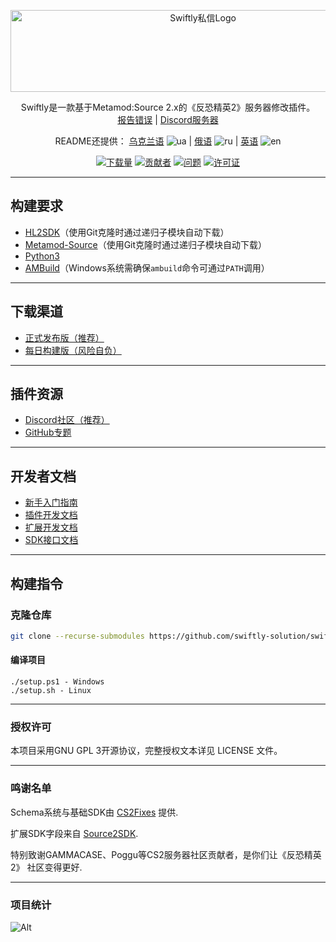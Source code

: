 <p align="center">
    <img src="https://sttci.b-cdn.net/status.swiftlycs2.net/2105/logo.png" alt="Swiftly私信Logo" width="600" height="131">
</p>

<p align="center">
    Swiftly是一款基于Metamod:Source 2.x的《反恐精英2》服务器修改插件。
    <br/>
    <a href="https://github.com/swiftly-solution/swiftly/issues">报告错误</a> |
    <a href="https://swiftlycs2.net/discord">Discord服务器</a>
</p>

<div align="center">

README还提供：
[乌克兰语](https://github.com/swiftly-solution/swiftly/blob/master/README-UA.md) ![ua](https://raw.githubusercontent.com/stevenrskelton/flag-icon/master/png/16/country-4x3/ua.png) |
[俄语](https://github.com/swiftly-solution/swiftly/blob/master/README-RU.md) ![ru](https://raw.githubusercontent.com/stevenrskelton/flag-icon/master/png/16/country-4x3/ru.png) |
[英语](https://github.com/swiftly-solution/swiftly/blob/master/README.md) ![en](https://raw.githubusercontent.com/stevenrskelton/flag-icon/master/png/16/country-4x3/gb.png)

[![下载量](https://img.shields.io/github/downloads/swiftly-solution/swiftly/total)]()
[![贡献者](https://img.shields.io/github/contributors/swiftly-solution/swiftly?color=dark-green)]()
[![问题](https://img.shields.io/github/issues/swiftly-solution/swiftly)]()
[![许可证](https://img.shields.io/github/license/swiftly-solution/swiftly)]()

</div>

---

## 构建要求

- [HL2SDK](https://github.com/alliedmodders/hl2sdk/tree/cs2)（使用Git克隆时通过递归子模块自动下载）
- [Metamod-Source](https://github.com/alliedmodders/metamod-source)（使用Git克隆时通过递归子模块自动下载）
- [Python3](https://www.python.org/)
- [AMBuild](https://github.com/alliedmodders/ambuild)（Windows系统需确保`ambuild`命令可通过`PATH`调用）

---

## 下载渠道

- [正式发布版（推荐）](https://github.com/swiftly-solution/swiftly/releases)
- [每日构建版（风险自负）](https://github.com/swiftly-solution/swiftly/actions)

---

## 插件资源

- [Discord社区（推荐）](https://swiftlycs2.net/discord)
- [GitHub专题](https://github.com/topics/swiftly-solution)

---

## 开发者文档

- [新手入门指南](https://swiftlycs2.net/for-beginners)
- [插件开发文档](https://swiftlycs2.net/plugin-docs)
- [扩展开发文档](https://swiftlycs2.net/ext-docs)
- [SDK接口文档](https://swiftlycs2.net/sdk)

---

## 构建指令

### 克隆仓库
```bash
git clone --recurse-submodules https://github.com/swiftly-solution/swiftly
```

#### 编译项目

```
./setup.ps1 - Windows
./setup.sh - Linux
```

---

### 授权许可

本项目采用GNU GPL 3开源协议，完整授权文本详见 LICENSE 文件。

---

### 鸣谢名单

Schema系统与基础SDK由 [CS2Fixes](https://github.com/Source2ZE/CS2Fixes) 提供.

扩展SDK字段来自 [Source2SDK](https://github.com/neverlosecc/source2sdk/tree/cs2/sdk).

特别致谢GAMMACASE、Poggu等CS2服务器社区贡献者，是你们让《反恐精英2》 社区变得更好.

---

### 项目统计

![Alt](https://repobeats.axiom.co/api/embed/742f846684c4bb9f8314c0a43c2a6b314fc63b6b.svg "Repobeats analytics image")
